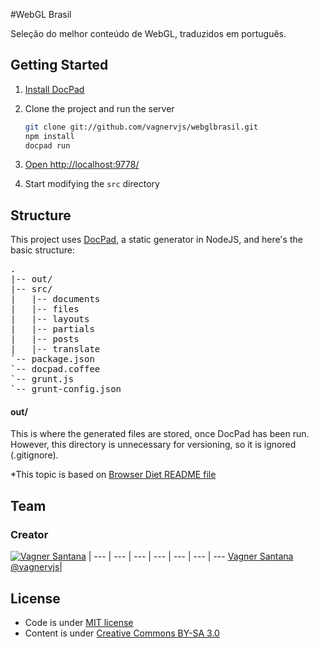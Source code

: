#WebGL Brasil

Seleção do melhor conteúdo de WebGL, traduzidos em português.

## Getting Started

1. [Install DocPad](https://github.com/bevry/docpad)

1. Clone the project and run the server

	``` bash
	git clone git://github.com/vagnervjs/webglbrasil.git
	npm install
	docpad run
	```

1. [Open http://localhost:9778/](http://localhost:9778/)

1. Start modifying the `src` directory


## Structure

This project uses [DocPad](https://github.com/bevry/docpad), a static generator in NodeJS, and here's the basic structure:

<pre>
.
|-- out/
|-- src/
|   |-- documents
|   |-- files
|   |-- layouts
|   |-- partials
|   |-- posts
|   |-- translate
`-- package.json
`-- docpad.coffee
`-- grunt.js
`-- grunt-config.json
</pre>

#### out/

This is where the generated files are stored, once DocPad has been run. However, this directory is unnecessary for versioning, so it is ignored (.gitignore).

*This topic is based on [Browser Diet README file](http://github.com/zenorocha/browser-diet/blob/master/README.md)

## Team

### Creator

[![Vagner Santana](http://gravatar.com/avatar/d050e3a593aa5c49738028ade14606ed?s=70)](http://vagnersantana.com) |
--- | --- | --- | --- | --- | --- | ---
[Vagner Santana](http://vagnersantana.com)<br>[@vagnervjs](http://twitter.com/vagnervjs)|


## License

- Code is under [MIT license](http://vagnersantana.mit-license.org)
- Content is under [Creative Commons BY-SA 3.0](http://creativecommons.org/licenses/by-sa/3.0/deed.en_US)